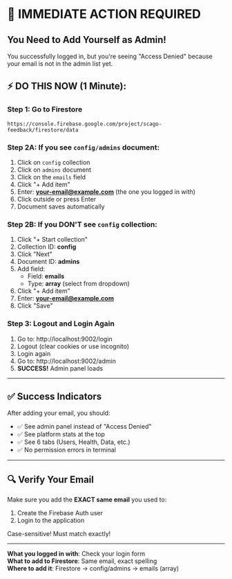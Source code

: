 # 🚨 IMMEDIATE ACTION REQUIRED

## You Need to Add Yourself as Admin!

You successfully logged in, but you're seeing "Access Denied" because your email is not in the admin list yet.

## ⚡ DO THIS NOW (1 Minute):

### Step 1: Go to Firestore
```
https://console.firebase.google.com/project/scago-feedback/firestore/data
```

### Step 2A: If you see `config/admins` document:
1. Click on `config` collection
2. Click on `admins` document  
3. Click on the `emails` field
4. Click "+ Add item"
5. Enter: **your-email@example.com** (the one you logged in with)
6. Click outside or press Enter
7. Document saves automatically

### Step 2B: If you DON'T see `config` collection:
1. Click "+ Start collection"
2. Collection ID: **config**
3. Click "Next"
4. Document ID: **admins**
5. Add field:
   - Field: **emails**
   - Type: **array** (select from dropdown)
6. Click "+ Add item"
7. Enter: **your-email@example.com**
8. Click "Save"

### Step 3: Logout and Login Again
1. Go to: http://localhost:9002/login
2. Logout (clear cookies or use incognito)
3. Login again
4. Go to: http://localhost:9002/admin
5. **SUCCESS!** Admin panel loads

---

## ✅ Success Indicators

After adding your email, you should:
- ✅ See admin panel instead of "Access Denied"
- ✅ See platform stats at the top
- ✅ See 6 tabs (Users, Health, Data, etc.)
- ✅ No permission errors in terminal

---

## 🔍 Verify Your Email

Make sure you add the **EXACT same email** you used to:
1. Create the Firebase Auth user
2. Login to the application

Case-sensitive! Must match exactly!

---

**What you logged in with**: Check your login form  
**What to add to Firestore**: Same email, exact spelling  
**Where to add it**: Firestore → config/admins → emails (array)

